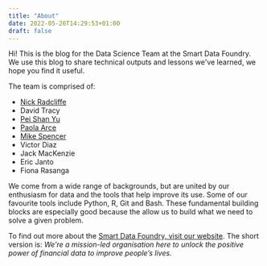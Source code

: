 ```yaml
---
title: "About"
date: 2022-05-26T14:29:53+01:00
draft: false
---
```


Hi! This is the blog for the Data Science Team at the Smart Data Foundry.
We use this blog to share technical outputs and lessons we've learned, we hope you find it useful.

The team is comprised of:

* [Nick Radcliffe](https://twitter.com/njr0)
* David Tracy
* [Pei Shan Yu](https://twitter.com/PeiShanYu1)
* [Paola Arce](https://twitter.com/paolasoledad)
* [Mike Spencer](https://twitter.com/MikeRSpencer)
* Victor Diaz
* Jack MacKenzie
* Eric Janto
* Fiona Rasanga

We come from a wide range of backgrounds, but are united by our enthusiasm for data and the tools that help improve its use.
Some of our favourite tools include Python, R, Git and Bash.
These fundamental building blocks are especially good because the allow us to build what we need to solve a given problem.

To find out more about the [Smart Data Foundry, visit our website](https://smartdatafoundry.com/).
The short version is: *We’re a mission-led organisation here to unlock the positive power of financial data to improve people’s lives.*
